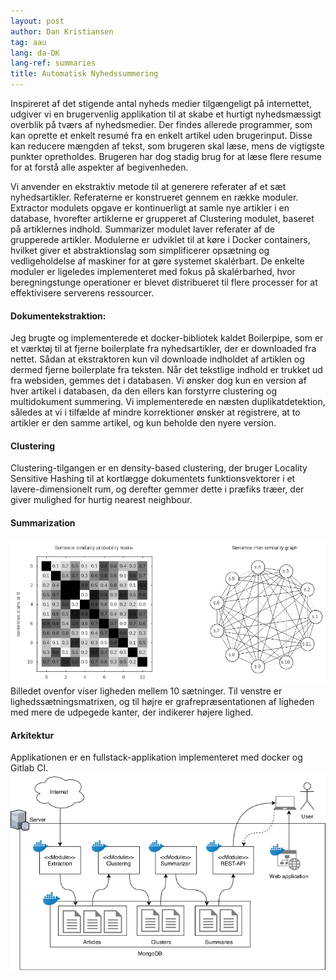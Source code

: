 ```yaml
---
layout: post
author: Dan Kristiansen
tag: aau
lang: da-DK
lang-ref: summaries
title: Automatisk Nyhedssummering
---
```


Inspireret af det stigende antal nyheds medier tilgængeligt på internettet, udgiver vi en brugervenlig applikation til at skabe et hurtigt nyhedsmæssigt overblik på tværs af nyhedsmedier. Der findes allerede programmer, som kan oprette et enkelt resumé fra en enkelt artikel uden brugerinput. Disse kan reducere mængden af ​​tekst, som brugeren skal læse, mens de vigtigste punkter opretholdes. Brugeren har dog stadig brug for at læse flere resume for at forstå alle aspekter af begivenheden.

Vi anvender en ekstraktiv metode til at generere referater af et sæt nyhedsartikler. Referaterne er konstrueret gennem en række moduler. Extractor modulets opgave er kontinuerligt at samle nye artikler i en database, hvorefter artiklerne er grupperet af Clustering modulet, baseret på artiklernes indhold. Summarizer modulet laver referater af de grupperede artikler.
Modulerne er udviklet til at køre i Docker containers, hvilket giver et abstraktionslag som simplificerer opsætning og vedligeholdelse af maskiner for at gøre systemet skalérbart. De enkelte moduler er ligeledes implementeret med fokus på skalérbarhed, hvor beregningstunge operationer er blevet distribueret til flere processer for at effektivisere serverens ressourcer.

<h4> Dokumentekstraktion: </h4>
Jeg brugte og implementerede et docker-bibliotek kaldet Boilerpipe, som er et værktøj til at fjerne boilerplate fra nyhedsartikler, der er downloaded fra nettet. Sådan at ekstraktoren kun vil downloade indholdet af artiklen og dermed fjerne boilerplate fra teksten.
Når det tekstlige indhold er trukket ud fra websiden, gemmes det i databasen. Vi ønsker dog kun en version af hver artikel i databasen, da den ellers kan forstyrre clustering og multidokument summering. Vi implementerede en næsten duplikatdetektion, således at vi i tilfælde af mindre korrektioner ønsker at registrere, at to artikler er den samme artikel, og kun beholde den nyere version.


<h4> Clustering </h4>
Clustering-tilgangen er en density-based clustering, der bruger Locality Sensitive Hashing til at kortlægge dokumentets funktionsvektorer i et lavere-dimensionelt rum, og derefter gemmer dette i præfiks træer, der giver mulighed for hurtig nearest neighbour.

<h4> Summarization </h4>
<img src = "/images/sen_sim.png" class = "img-fluid">
Billedet ovenfor viser ligheden mellem 10 sætninger. Til venstre er lighedssætningsmatrixen, og til højre er grafrepræsentationen af ​​ligheden med mere de udpegede kanter, der indikerer højere lighed.


<h4> Arkitektur </h4>
Applikationen er en fullstack-applikation implementeret med docker og Gitlab CI.
<img src = "/images/Architecture_diagram.png" class = "img-fluid">
